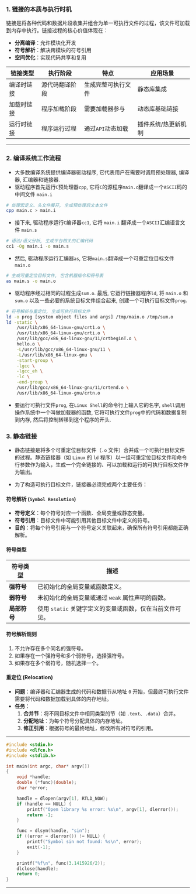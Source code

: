 ### 1. 链接的本质与执行时机
链接是将各种代码和数据片段收集并组合为单一可执行文件的过程，该文件可加载到内存中执行。链接过程的核心价值体现在：
- **分离编译**：允许模块化开发
- **符号解析**：解决跨模块的符号引用
- **空间优化**：实现代码共享和复用

| 链接类型     | 执行阶段         | 特点                          | 应用场景              |
|--------------|------------------|-----------------------------|---------------------|
| 编译时链接   | 源代码翻译阶段   | 生成完整可执行文件            | 静态库集成          |
| 加载时链接   | 程序加载阶段     | 需要加载器参与                | 动态库基础链接      |
| 运行时链接   | 程序运行过程     | 通过`API`动态加载              | 插件系统/热更新机制 |

---

### 2. 编译系统工作流程
- 大多数编译系统提供编译器驱动程序, 它代表用户在需要时调用预处理器, 编译器, 汇编器和链接器.
- 驱动程序首先运行`C`预处理器`cpp`, 它将`C`的源程序`main.c`翻译成一个`ASCII`码的中间文件 `main.i`
```bash
# 处理宏定义、头文件展开, 生成预处理后文本文件
cpp main.c > main.i
```

- 接下来, 驱动程序运行`C`编译器`cc1`, 它将 `main.i` 翻译成一个`ASCII`汇编语言文件 `main.s`
```bash
# 语法/语义分析, 生成平台相关的汇编代码
cc1 -Og main.i -o main.s
```

- 然后, 驱动程序运行汇编器`as`, 它将`main.s`翻译成一个可重定位目标文件 `main.o`
```bash
# 生成可重定位目标文件, 包含机器指令和符号表
as main.s -o main.o
```

- 驱动程序经过相同的过程生成`sum.o`. 最后, 它运行链接器程序`ld`, 将 `main.o` 和 `sum.o` 以及一些必要的系统目标文件组合起来, 创建一个可执行目标文件`prog`.
```bash
# 符号解析与重定位, 生成可执行目标文件
ld -o prog [system object files and args] /tmp/main.o /tmp/sum.o
ld -static \
    /usr/lib/x86_64-linux-gnu/crt1.o \
    /usr/lib/x86_64-linux-gnu/crti.o \
    /usr/lib/gcc/x86_64-linux-gnu/11/crtbeginT.o \
    hello.o \
    -L/usr/lib/gcc/x86_64-linux-gnu/11 \
    -L/usr/lib/x86_64-linux-gnu \
    -start-group \
    -lgcc \
    -lgcc_eh \
    -lc \
    -end-group \
    /usr/lib/gcc/x86_64-linux-gnu/11/crtend.o \
    /usr/lib/x86_64-linux-gnu/crtn.o
```

- 要运行可执行文件`prog`, 在`Linux Shell`的命令行上输入它的名字, `shell`调用操作系统中一个叫做加载器的函数, 它将可执行文件`prog`中的代码和数据复制到内存, 然后将控制转移到这个程序的开头.


### 3. 静态链接

- 静态链接是将多个可重定位目标文件（`.o` 文件）合并成一个可执行目标文件的过程。静态链接器（如 `Linux` 的 `ld` 程序）以一组可重定位目标文件和命令行参数作为输入，生成一个完全链接的、可以加载和运行的可执行目标文件作为输出。

- 为了构造可执行目标文件，链接器必须完成两个主要任务：

#### 符号解析 (`Symbol Resolution`)
- **符号定义**：每个符号对应一个函数、全局变量或静态变量。
- **符号引用**：目标文件中可能引用其他目标文件中定义的符号。
- **目的**：将每个符号引用与一个符号定义关联起来，确保所有符号引用都能正确解析。

#### 符号类型
| 符号类型       | 描述                                                                 |
|----------------|----------------------------------------------------------------------|
| **强符号**     | 已初始化的全局变量或函数定义。                                       |
| **弱符号**     | 未初始化的全局变量或通过 `weak` 属性声明的函数。                     |
| **局部符号**   | 使用 `static` 关键字定义的变量或函数，仅在当前文件可见。             |

#### 符号解析规则
1. 不允许存在多个同名的强符号。
2. 如果存在一个强符号和多个弱符号，选择强符号。
3. 如果存在多个弱符号，随机选择一个。

#### 重定位 (Relocation)
- **问题**：编译器和汇编器生成的代码和数据节从地址 `0` 开始，但最终可执行文件需要将代码和数据加载到具体的内存地址。
- **任务**：
  1. **合并节**：将不同目标文件中相同类型的节（如 `.text`、`.data`）合并。
  2. **分配地址**：为每个符号分配具体的内存地址。
  3. **修正引用**：根据符号的最终地址，修改所有对符号的引用。

---
```c++
#include <stdio.h>
#include <dlfcn.h>
#include <stdlib.h>

int main(int argc, char* argv[])
{
    void *handle;
    double (*func)(double);
    char *error;

    handle = dlopen(argv[1], RTLD_NOW);
    if (handle == NULL) {
        printf("Open library %s error: %s\n", argv[1], dlerror());
        return -1;
    }

    func = dlsym(handle, "sin");
    if ((error = dlerror()) != NULL) {
        printf("Symbol sin not found: %s\n", error);
        exit(-1);
    }

    printf("%f\n", func(3.1415926/2));
    dlclose(handle);
    return 0;
}
```
---
